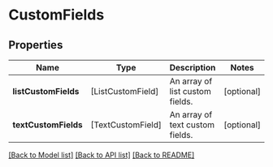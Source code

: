 # CustomFields

## Properties
Name | Type | Description | Notes
------------ | ------------- | ------------- | -------------
**listCustomFields** | [ListCustomField] | An array of list custom fields. | [optional] 
**textCustomFields** | [TextCustomField] | An array of text custom fields. | [optional] 

[[Back to Model list]](../README.md#documentation-for-models) [[Back to API list]](../README.md#documentation-for-api-endpoints) [[Back to README]](../README.md)


